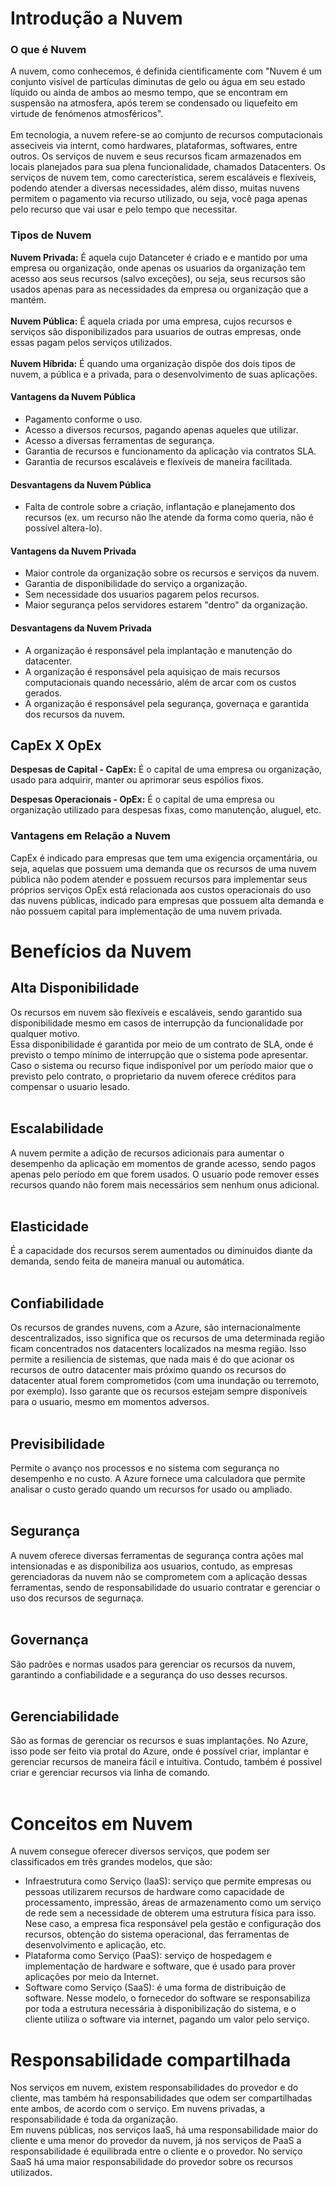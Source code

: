 # Introdução a Nuvem

### O que é Nuvem

A nuvem, como conhecemos, é definida cientificamente com "Nuvem é um conjunto visível de partículas diminutas de gelo ou água em seu estado líquido ou ainda de ambos ao mesmo tempo, que se encontram em suspensão na atmosfera, após terem se condensado ou liquefeito em virtude de fenómenos atmosféricos".<br></br>
Em tecnologia, a nuvem refere-se ao comjunto de recursos computacionais asseciveis via internt, como hardwares, plataformas, softwares, entre outros. Os serviços de nuvem e seus recursos ficam armazenados em locais planejados para sua plena funcionalidade, chamados Datacenters.
Os serviços de nuvem tem, como carecterística, serem escaláveis e flexíveis, podendo atender a diversas necessidades, além disso, muitas nuvens permitem o pagamento via recurso utilizado, ou seja, você paga apenas pelo recurso que vai usar e pelo tempo que necessitar.

### Tipos de Nuvem

**Nuvem Privada:** É aquela cujo Datanceter é criado e e mantido por uma empresa ou organização, onde apenas os usuarios da organização tem acesso aos seus recursos (salvo exceções), ou seja, seus recursos são usados apenas para as necessidades da empresa ou organização que a mantém.<br></br>
**Nuvem Pública:** É aquela criada por uma empresa, cujos recursos e serviços são disponibilizados para usuarios de outras empresas, onde essas pagam pelos serviços utilizados.<br></br>
**Nuvem Híbrida:** É quando uma organização dispõe dos dois tipos de nuvem, a pública e a privada, para o desenvolvimento de suas aplicações.<br>

#### Vantagens da Nuvem Pública
- Pagamento conforme o uso.
- Acesso a diversos recursos, pagando apenas aqueles que utilizar.
- Acesso a diversas ferramentas de segurança.
- Garantia de recursos e funcionamento da aplicação via contratos SLA.
- Garantia de recursos escaláveis e flexíveis de maneira facilitada.

#### Desvantagens da Nuvem Pública
- Falta de controle sobre a criação, inflantação e planejamento dos recursos (ex. um recurso não lhe atende da forma como queria, não é possível altera-lo).

#### Vantagens da Nuvem Privada
- Maior controle da organização sobre os recursos e serviços da nuvem.
- Garantia de disponibilidade do serviço a organização.
- Sem necessidade dos usuarios pagarem pelos recursos.
- Maior segurança pelos servidores estarem "dentro" da organização.

#### Desvantagens da Nuvem Privada
- A organização é responsável pela implantação e manutenção do datacenter.
- A organização é responsável pela aquisiçao de mais recursos computacionais quando necessário, além de arcar com os custos gerados.
- A organização é responsável pela segurança, governaça e garantida dos recursos da nuvem.


## CapEx X OpEx
**Despesas de Capital - CapEx:** É o capital de uma empresa ou organização, usado para adquirir, manter ou aprimorar seus espólios fixos.

**Despesas Operacionais - OpEx:** É o capital de uma empresa ou organização utilizado para despesas fixas, como manutenção, aluguel, etc.

### Vantagens em Relação a Nuvem
 CapEx é indicado para empresas que tem uma exigencia orçamentária, ou seja, aquelas que possuem uma demanda que os recursos de uma nuvem pública não podem atender e possuem recursos para implementar seus próprios serviços
 OpEx está relacionada aos custos operacionais do uso das nuvens públicas, indicado para empresas que possuem alta demanda e não possuem capital para implementação de uma nuvem privada.

# Benefícios da Nuvem

## Alta Disponibilidade
Os recursos em nuvem são flexíveis e escaláveis, sendo garantido sua disponibilidade mesmo em casos de interrupção da funcionalidade por qualquer motivo.<br>
Essa disponibilidade é garantida por meio de um contrato de SLA, onde é previsto o tempo mínimo de interrupção que o sistema pode apresentar. Caso o sistema ou recurso fique indisponível por um período maior que o previsto pelo contrato, o proprietario da nuvem oferece créditos para compensar o usuario lesado.<br></br>

## Escalabilidade
A nuvem permite a adição de recursos adicionais para aumentar o desempenho da aplicação em momentos de grande acesso, sendo pagos apenas pelo período em que forem usados. O usuario pode remover esses recursos quando não forem mais necessários sem nenhum onus adicional.<br></br>

## Elasticidade
É a capacidade dos recursos serem aumentados ou diminuidos diante da demanda, sendo feita de maneira manual ou automática.<br></br>

## Confiabilidade
Os recursos de grandes nuvens, com a Azure, são internacionalmente descentralizados, isso significa que os recursos de uma determinada região ficam concentrados nos datacenters localizados na mesma região.
Isso permite a resiliencia de sistemas, que nada mais é do que acionar os recursos de outro datacenter mais próximo quando os recursos do datacenter atual forem comprometidos (com uma inundação ou terremoto, por exemplo). Isso garante que os recursos estejam sempre disponíveis para o usuario, mesmo em momentos adversos.<br></br>

## Previsibilidade
Permite o avanço nos processos e no sistema com segurança no desempenho e no custo. A Azure fornece uma calculadora que permite analisar o custo gerado quando um recursos for usado ou ampliado.<br></br>

## Segurança
A nuvem oferece diversas ferramentas de segurança contra ações mal intensionadas e as disponibiliza aos usuarios, contudo, as empresas gerenciadoras da nuvem não se comprometem com a aplicação dessas ferramentas, sendo de responsabilidade do usuario contratar e gerenciar o uso dos recursos de segurnaça.<br></br>

## Governança
São padrões e normas usados para gerenciar os recursos da nuvem, garantindo a confiabilidade e a segurança do uso desses recursos.<br></br>

## Gerenciabilidade
São as formas de gerenciar os recursos e suas implantações. No Azure, isso pode ser feito via protal do Azure, onde é possível criar, implantar e gerenciar recursos de maneira fácil e intuitiva. Contudo, também é possivel criar e gerenciar recursos via linha de comando.<br></br>

# Conceitos em Nuvem
A nuvem consegue oferecer diversos serviços, que podem ser classificados em três grandes modelos, que são:<br>
 - Infraestrutura como Serviço (IaaS): serviço que permite empresas ou pessoas utilizarem recursos de hardware como capacidade de processamento, impressão, áreas de armazenamento como um serviço de rede sem a necessidade de obterem uma estrutura física para isso. Nese caso, a empresa fica responsável pela gestão e configuração dos recursos, obtenção do sistema operacional, das ferramentas de desenvolvimento e aplicação, etc.<br>
 - Plataforma como Serviço (PaaS): serviço de hospedagem e implementação de hardware e software, que é usado para prover aplicações por meio da Internet.<br>
 - Software como Serviço (SaaS): é uma forma de distribuição de software. Nesse modelo, o fornecedor do software se responsabiliza por toda a estrutura necessária à disponibilização do sistema, e o cliente utiliza o software via internet, pagando um valor pelo serviço.<br>

# Responsabilidade compartilhada
Nos serviços em nuvem, existem responsabilidades do provedor e do cliente, mas também há responsabilidades que odem ser compartilhadas ente ambos, de acordo com o serviço.
Em nuvens privadas, a responsabilidade é toda da organização.<br>
Em nuvens públicas, nos serviços IaaS, há uma responsabilidade maior do cliente e uma menor do provedor da nuvem, já nos serviços de PaaS a responsabilidade é equilibrada entre o cliente e o provedor. No serviço SaaS há uma maior responsabilidade do provedor sobre os recursos utilizados.<br>
